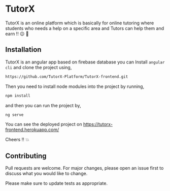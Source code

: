 # TutorX

TutorX is an online platform which is basically for online tutoring where students who needs a help on a specific area and Tutors can help them and earn !! :wink: :money_mouth_face:

## Installation

TutorX is an angular app based on firebase database you can Install ```angular cli``` and clone the project using,

```bash
https://github.com/TutorX-Platform/TutorX-frontend.git
```

Then you need to install node modules into the project by running,

```bash
npm install
```

and then you can run the project by,

```bash
ng serve
```  
You can see the deployed project on
<https://tutorx-frontend.herokuapp.com/>

Cheers !! :boom:

## Contributing
Pull requests are welcome. For major changes, please open an issue first to discuss what you would like to change.

Please make sure to update tests as appropriate.
